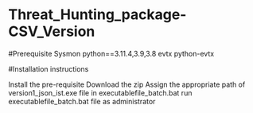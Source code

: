 # Threat_Hunting_package-CSV_Version

#Prerequisite 
Sysmon
python==3.11.4,3.9,3.8
evtx
python-evtx

#Installation instructions

Install the pre-requisite
Download the zip
Assign the appropriate path of version1_json_ist.exe file in executablefile_batch.bat
run executablefile_batch.bat file as administrator
